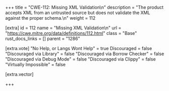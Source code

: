 +++
title = "CWE-112: Missing XML Validation\n"
description = "The product accepts XML from an untrusted source but does not validate the XML against the proper schema.\n"
weight = 112

[extra]
id = 112
name = "Missing XML Validation\n"
url = "https://cwe.mitre.org/data/definitions/112.html"
class = "Base"
rust_docs_links = []
parent = "1286"

[extra.vote]
"No Help, or Langs Wont Help" = true
Discouraged = false
"Discouraged via Library" = false
"Discouraged via Borrow Checker" = false
"Discouraged via Debug Mode" = false
"Discouraged via Clippy" = false
"Virtually Impossible" = false

[extra.vector]

+++